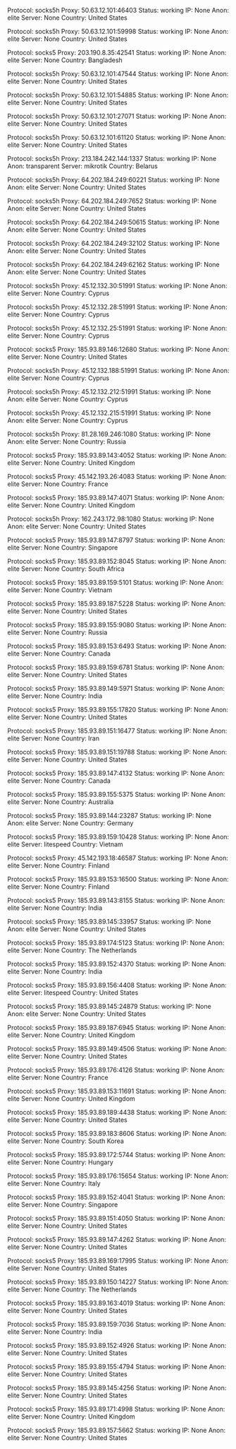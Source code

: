 Protocol: socks5h
Proxy: 50.63.12.101:46403
Status: working
IP: None
Anon: elite
Server: None
Country: United States

Protocol: socks5h
Proxy: 50.63.12.101:59998
Status: working
IP: None
Anon: elite
Server: None
Country: United States

Protocol: socks5
Proxy: 203.190.8.35:42541
Status: working
IP: None
Anon: elite
Server: None
Country: Bangladesh

Protocol: socks5h
Proxy: 50.63.12.101:47544
Status: working
IP: None
Anon: elite
Server: None
Country: United States

Protocol: socks5h
Proxy: 50.63.12.101:54885
Status: working
IP: None
Anon: elite
Server: None
Country: United States

Protocol: socks5h
Proxy: 50.63.12.101:27071
Status: working
IP: None
Anon: elite
Server: None
Country: United States

Protocol: socks5h
Proxy: 50.63.12.101:61120
Status: working
IP: None
Anon: elite
Server: None
Country: United States

Protocol: socks5h
Proxy: 213.184.242.144:1337
Status: working
IP: None
Anon: transparent
Server: mikrotik
Country: Belarus

Protocol: socks5h
Proxy: 64.202.184.249:60221
Status: working
IP: None
Anon: elite
Server: None
Country: United States

Protocol: socks5h
Proxy: 64.202.184.249:7652
Status: working
IP: None
Anon: elite
Server: None
Country: United States

Protocol: socks5h
Proxy: 64.202.184.249:50615
Status: working
IP: None
Anon: elite
Server: None
Country: United States

Protocol: socks5h
Proxy: 64.202.184.249:32102
Status: working
IP: None
Anon: elite
Server: None
Country: United States

Protocol: socks5h
Proxy: 64.202.184.249:62162
Status: working
IP: None
Anon: elite
Server: None
Country: United States

Protocol: socks5h
Proxy: 45.12.132.30:51991
Status: working
IP: None
Anon: elite
Server: None
Country: Cyprus

Protocol: socks5h
Proxy: 45.12.132.28:51991
Status: working
IP: None
Anon: elite
Server: None
Country: Cyprus

Protocol: socks5h
Proxy: 45.12.132.25:51991
Status: working
IP: None
Anon: elite
Server: None
Country: Cyprus

Protocol: socks5
Proxy: 185.93.89.146:12680
Status: working
IP: None
Anon: elite
Server: None
Country: United States

Protocol: socks5h
Proxy: 45.12.132.188:51991
Status: working
IP: None
Anon: elite
Server: None
Country: Cyprus

Protocol: socks5h
Proxy: 45.12.132.212:51991
Status: working
IP: None
Anon: elite
Server: None
Country: Cyprus

Protocol: socks5h
Proxy: 45.12.132.215:51991
Status: working
IP: None
Anon: elite
Server: None
Country: Cyprus

Protocol: socks5h
Proxy: 81.28.169.246:1080
Status: working
IP: None
Anon: elite
Server: None
Country: Russia

Protocol: socks5
Proxy: 185.93.89.143:4052
Status: working
IP: None
Anon: elite
Server: None
Country: United Kingdom

Protocol: socks5
Proxy: 45.142.193.26:4083
Status: working
IP: None
Anon: elite
Server: None
Country: France

Protocol: socks5
Proxy: 185.93.89.147:4071
Status: working
IP: None
Anon: elite
Server: None
Country: United Kingdom

Protocol: socks5h
Proxy: 162.243.172.98:1080
Status: working
IP: None
Anon: elite
Server: None
Country: United States

Protocol: socks5
Proxy: 185.93.89.147:8797
Status: working
IP: None
Anon: elite
Server: None
Country: Singapore

Protocol: socks5
Proxy: 185.93.89.152:8045
Status: working
IP: None
Anon: elite
Server: None
Country: South Africa

Protocol: socks5
Proxy: 185.93.89.159:5101
Status: working
IP: None
Anon: elite
Server: None
Country: Vietnam

Protocol: socks5
Proxy: 185.93.89.187:5228
Status: working
IP: None
Anon: elite
Server: None
Country: United States

Protocol: socks5
Proxy: 185.93.89.155:9080
Status: working
IP: None
Anon: elite
Server: None
Country: Russia

Protocol: socks5
Proxy: 185.93.89.153:6493
Status: working
IP: None
Anon: elite
Server: None
Country: Canada

Protocol: socks5
Proxy: 185.93.89.159:6781
Status: working
IP: None
Anon: elite
Server: None
Country: United States

Protocol: socks5
Proxy: 185.93.89.149:5971
Status: working
IP: None
Anon: elite
Server: None
Country: India

Protocol: socks5
Proxy: 185.93.89.155:17820
Status: working
IP: None
Anon: elite
Server: None
Country: United States

Protocol: socks5
Proxy: 185.93.89.151:16477
Status: working
IP: None
Anon: elite
Server: None
Country: Iran

Protocol: socks5
Proxy: 185.93.89.151:19788
Status: working
IP: None
Anon: elite
Server: None
Country: United States

Protocol: socks5
Proxy: 185.93.89.147:4132
Status: working
IP: None
Anon: elite
Server: None
Country: Canada

Protocol: socks5
Proxy: 185.93.89.155:5375
Status: working
IP: None
Anon: elite
Server: None
Country: Australia

Protocol: socks5
Proxy: 185.93.89.144:23287
Status: working
IP: None
Anon: elite
Server: None
Country: Germany

Protocol: socks5
Proxy: 185.93.89.159:10428
Status: working
IP: None
Anon: elite
Server: litespeed
Country: Vietnam

Protocol: socks5
Proxy: 45.142.193.18:46587
Status: working
IP: None
Anon: elite
Server: None
Country: Finland

Protocol: socks5
Proxy: 185.93.89.153:16500
Status: working
IP: None
Anon: elite
Server: None
Country: Finland

Protocol: socks5
Proxy: 185.93.89.143:8155
Status: working
IP: None
Anon: elite
Server: None
Country: India

Protocol: socks5
Proxy: 185.93.89.145:33957
Status: working
IP: None
Anon: elite
Server: None
Country: United States

Protocol: socks5
Proxy: 185.93.89.174:5123
Status: working
IP: None
Anon: elite
Server: None
Country: The Netherlands

Protocol: socks5
Proxy: 185.93.89.152:4370
Status: working
IP: None
Anon: elite
Server: None
Country: India

Protocol: socks5
Proxy: 185.93.89.156:4408
Status: working
IP: None
Anon: elite
Server: litespeed
Country: United States

Protocol: socks5
Proxy: 185.93.89.145:24879
Status: working
IP: None
Anon: elite
Server: None
Country: United States

Protocol: socks5
Proxy: 185.93.89.187:6945
Status: working
IP: None
Anon: elite
Server: None
Country: United Kingdom

Protocol: socks5
Proxy: 185.93.89.149:4506
Status: working
IP: None
Anon: elite
Server: None
Country: United States

Protocol: socks5
Proxy: 185.93.89.176:4126
Status: working
IP: None
Anon: elite
Server: None
Country: France

Protocol: socks5
Proxy: 185.93.89.153:11691
Status: working
IP: None
Anon: elite
Server: None
Country: United Kingdom

Protocol: socks5
Proxy: 185.93.89.189:4438
Status: working
IP: None
Anon: elite
Server: None
Country: United States

Protocol: socks5
Proxy: 185.93.89.183:8606
Status: working
IP: None
Anon: elite
Server: None
Country: South Korea

Protocol: socks5
Proxy: 185.93.89.172:5744
Status: working
IP: None
Anon: elite
Server: None
Country: Hungary

Protocol: socks5
Proxy: 185.93.89.176:15654
Status: working
IP: None
Anon: elite
Server: None
Country: Italy

Protocol: socks5
Proxy: 185.93.89.152:4041
Status: working
IP: None
Anon: elite
Server: None
Country: Singapore

Protocol: socks5
Proxy: 185.93.89.151:4050
Status: working
IP: None
Anon: elite
Server: None
Country: United States

Protocol: socks5
Proxy: 185.93.89.147:4262
Status: working
IP: None
Anon: elite
Server: None
Country: United States

Protocol: socks5
Proxy: 185.93.89.169:17995
Status: working
IP: None
Anon: elite
Server: None
Country: United States

Protocol: socks5
Proxy: 185.93.89.150:14227
Status: working
IP: None
Anon: elite
Server: None
Country: The Netherlands

Protocol: socks5
Proxy: 185.93.89.163:4019
Status: working
IP: None
Anon: elite
Server: None
Country: United States

Protocol: socks5
Proxy: 185.93.89.159:7036
Status: working
IP: None
Anon: elite
Server: None
Country: India

Protocol: socks5
Proxy: 185.93.89.152:4926
Status: working
IP: None
Anon: elite
Server: None
Country: United States

Protocol: socks5
Proxy: 185.93.89.155:4794
Status: working
IP: None
Anon: elite
Server: None
Country: United States

Protocol: socks5
Proxy: 185.93.89.145:4256
Status: working
IP: None
Anon: elite
Server: None
Country: United States

Protocol: socks5
Proxy: 185.93.89.171:4998
Status: working
IP: None
Anon: elite
Server: None
Country: United Kingdom

Protocol: socks5
Proxy: 185.93.89.157:5662
Status: working
IP: None
Anon: elite
Server: None
Country: United States

